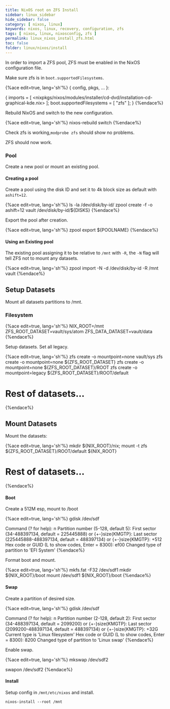 ```yaml
---
title: NixOS root on ZFS Install
sidebar: linux_sidebar
hide_sidebar: false
category: [ nixos, linux]
keywords: nixos, linux, recovery, configuration, zfs
tags: [ nixos, linux, nixosconfig, zfs ]
permalink: linux_nixos_install_zfs.html
toc: false
folder: linux/nixos/install
---
```


In order to import a ZFS pool, ZFS must be enabled in the NixOS configuration file.

Make sure zfs is in ```boot.supportedFilesystems```.

{%ace edit=true, lang='sh'%}
{ config, pkgs, ... }:

{
  imports = [ <nixpkgs/nixos/modules/installer/cd-dvd/installation-cd-graphical-kde.nix> ];
  boot.supportedFilesystems = [ "zfs" ];
}
{%endace%}

Rebuild NixOS and switch to the new configuration.

{%ace edit=true, lang='sh'%}
nixos-rebuild switch
{%endace%}

Check zfs is working,```modprobe zfs``` should show no problems.

ZFS should now work.

### Pool

Create a new pool or mount an existing pool.

#### Creating a pool

Create a pool using the disk ID and set it to 4k block size as default with ```ashift=12```.

{%ace edit=true, lang='sh'%}
ls -la /dev/disk/by-id/
zpool create -f -o ashift=12 vault /dev/disk/by-id/${DISKS}
{%endace%}

Export the pool after creation.

{%ace edit=true, lang='sh'%}
zpool export ${POOLNAME}
{%endace%}

#### Using an Existing pool

The existing pool assigning it to be relative to ```/mnt``` with ```-R```, the ```-N``` flag will tell ZFS not to mount any datasets.

{%ace edit=true, lang='sh'%}
zpool import -N -d /dev/disk/by-id -R /mnt vault
{%endace%}

## Setup Datasets

Mount all datasets partitions to /mnt.

### Filesystem

{%ace edit=true, lang='sh'%}
NIX_ROOT=/mnt
ZFS_ROOT_DATASET=vault/sys/atom
ZFS_DATA_DATASET=vault/data
{%endace%}

Setup datasets. Set all legacy.

{%ace edit=true, lang='sh'%}
zfs create -o mountpoint=none vault/sys
zfs create -o mountpoint=none ${ZFS_ROOT_DATASET}
zfs create -o mountpoint=none ${ZFS_ROOT_DATASET}/ROOT
zfs create -o mountpoint=legacy ${ZFS_ROOT_DATASET}/ROOT/default

# Rest of datasets...
{%endace%}

## Mount Datasets

Mount the datasets:

{%ace edit=true, lang='sh'%}
mkdir ${NIX_ROOT}/nix;
mount -t zfs ${ZFS_ROOT_DATASET}/ROOT/default ${NIX_ROOT}

# Rest of datasets...
{%endace%}

#### Boot

Create a 512M esp, mount to /boot

{%ace edit=true, lang='sh'%}
gdisk /dev/sdf

Command (? for help): n
Partition number (5-128, default 5):
First sector (34-488397134, default = 225445888) or {+-}size{KMGTP}:
Last sector (225445888-488397134, default = 488397134) or {+-}size{KMGTP}: +512
Hex code or GUID (L to show codes, Enter = 8300): ef00
Changed type of partition to 'EFI System'
{%endace%}

Format boot and mount.

{%ace edit=true, lang='sh'%}
mkfs.fat -F32 /dev/sdf1
mkdir ${NIX_ROOT}/boot
mount /dev/sdf1 ${NIX_ROOT}/boot
{%endace%}

#### Swap

Create a partition of desired size.

{%ace edit=true, lang='sh'%}
gdisk /dev/sdf

Command (? for help): n
Partition number (2-128, default 2):
First sector (34-488397134, default = 2099200) or {+-}size{KMGTP}:
Last sector (2099200-488397134, default = 488397134) or {+-}size{KMGTP}: +32G
Current type is 'Linux filesystem'
Hex code or GUID (L to show codes, Enter = 8300): 8200
Changed type of partition to 'Linux swap'
{%endace%}

Enable swap.

{%ace edit=true, lang='sh'%}
mkswap /dev/sdf2

swapon /dev/sdf2
{%endace%}

#### Install

Setup config in ```/mnt/etc/nixos``` and install.

```
nixos-install --root /mnt
```
